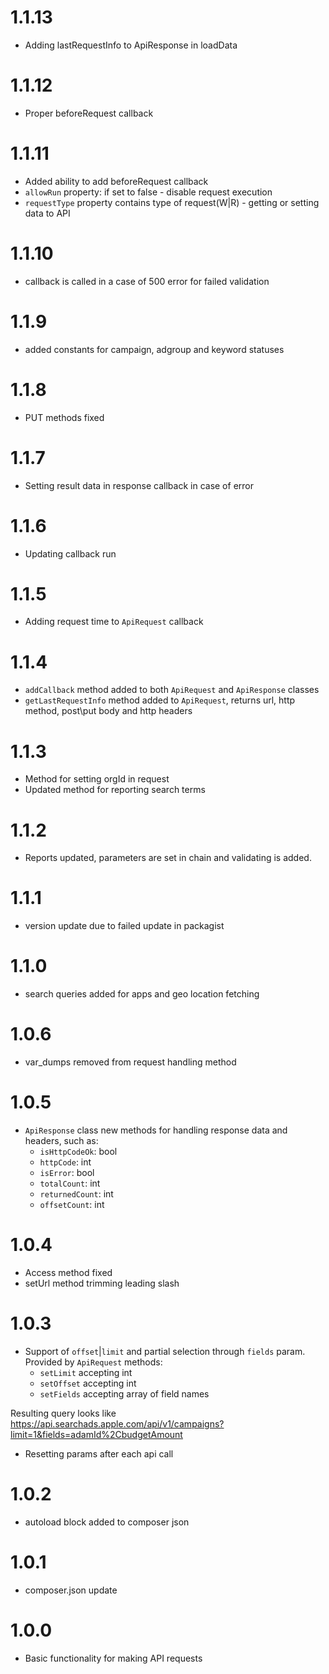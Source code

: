 # 1.1.13
 - Adding lastRequestInfo to ApiResponse in loadData

# 1.1.12
 - Proper beforeRequest callback

# 1.1.11
 - Added ability to add beforeRequest callback
 - `allowRun` property: if set to false - disable request execution
 - `requestType` property contains type of request(W|R) - getting or setting data to API

# 1.1.10
 - callback is called in a case of 500 error for failed validation

# 1.1.9
 - added constants for campaign, adgroup and keyword statuses

# 1.1.8
 - PUT methods fixed

# 1.1.7
 - Setting result data in response callback in case of error

# 1.1.6 
 - Updating callback run

# 1.1.5
 - Adding request time to `ApiRequest` callback

# 1.1.4
 - `addCallback` method added to both `ApiRequest` and `ApiResponse` classes
 - `getLastRequestInfo` method added to `ApiRequest`, returns url, http method, post\put body and http headers

# 1.1.3
 - Method for setting orgId in request
 - Updated method for reporting search terms

# 1.1.2
 - Reports updated, parameters are set in chain and validating is added.

# 1.1.1
 - version update due to failed update in packagist

# 1.1.0
 - search queries added for apps and geo location fetching

# 1.0.6
 - var_dumps removed from request handling method

# 1.0.5

 - `ApiResponse` class new methods for handling response data and headers, such as:
    - `isHttpCodeOk`: bool
    - `httpCode`: int
    - `isError`: bool
    - `totalCount`: int
    - `returnedCount`: int
    - `offsetCount`: int

# 1.0.4
 - Access method fixed
 - setUrl method trimming leading slash

# 1.0.3
 - Support of `offset`|`limit` and partial selection through `fields` param.
 Provided by `ApiRequest` methods:
      - `setLimit` accepting int
      - `setOffset` accepting int
      - `setFields` accepting array of field names
  
 Resulting query looks like https://api.searchads.apple.com/api/v1/campaigns?limit=1&fields=adamId%2CbudgetAmount
 
 - Resetting params after each api call

# 1.0.2
 - autoload block added to composer json

# 1.0.1
 - composer.json update

# 1.0.0

 - Basic functionality for making API requests